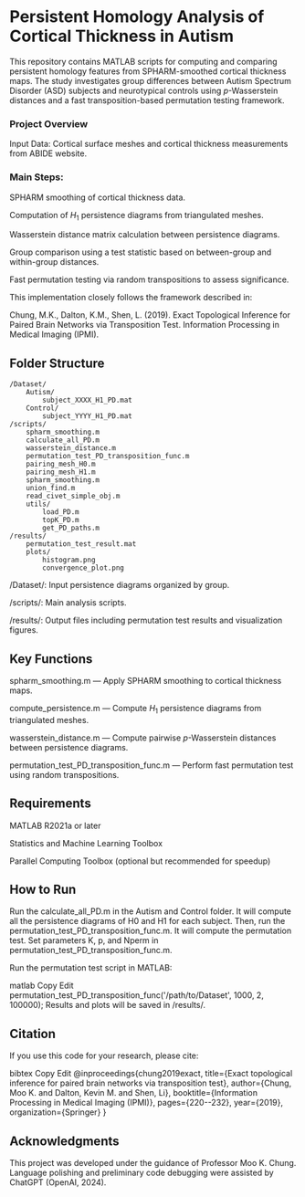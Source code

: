 # Persistent Homology Analysis of Cortical Thickness in Autism
This repository contains MATLAB scripts for computing and comparing persistent homology features from SPHARM-smoothed cortical thickness maps. The study investigates group differences between Autism Spectrum Disorder (ASD) subjects and neurotypical controls using $p$-Wasserstein distances and a fast transposition-based permutation testing framework.

### Project Overview
Input Data: Cortical surface meshes and cortical thickness measurements from ABIDE website.

### Main Steps:

SPHARM smoothing of cortical thickness data.

Computation of $H_1$ persistence diagrams from triangulated meshes.

Wasserstein distance matrix calculation between persistence diagrams.

Group comparison using a test statistic based on between-group and within-group distances.

Fast permutation testing via random transpositions to assess significance.

This implementation closely follows the framework described in:

Chung, M.K., Dalton, K.M., Shen, L. (2019). Exact Topological Inference for Paired Brain Networks via Transposition Test. Information Processing in Medical Imaging (IPMI).



## Folder Structure

```plaintext
/Dataset/
    Autism/
        subject_XXXX_H1_PD.mat
    Control/
        subject_YYYY_H1_PD.mat
/scripts/
    spharm_smoothing.m
    calculate_all_PD.m
    wasserstein_distance.m
    permutation_test_PD_transposition_func.m
    pairing_mesh_H0.m
    pairing_mesh_H1.m
    spharm_smoothing.m
    union_find.m
    read_civet_simple_obj.m
    utils/
        load_PD.m
        topK_PD.m
        get_PD_paths.m
/results/
    permutation_test_result.mat
    plots/
        histogram.png
        convergence_plot.png
 ```
/Dataset/: Input persistence diagrams organized by group.

/scripts/: Main analysis scripts.

/results/: Output files including permutation test results and visualization figures.

## Key Functions
spharm_smoothing.m — Apply SPHARM smoothing to cortical thickness maps.

compute_persistence.m — Compute $H_1$ persistence diagrams from triangulated meshes.

wasserstein_distance.m — Compute pairwise $p$-Wasserstein distances between persistence diagrams.

permutation_test_PD_transposition_func.m — Perform fast permutation test using random transpositions.


## Requirements
MATLAB R2021a or later

Statistics and Machine Learning Toolbox

Parallel Computing Toolbox (optional but recommended for speedup)

## How to Run
Run the calculate_all_PD.m in the Autism and Control folder. It will compute all the persistence diagrams of H0 and H1 for each subject.
Then, run the permutation_test_PD_transposition_func.m. It will compute the permutation test.
Set parameters K, p, and Nperm in permutation_test_PD_transposition_func.m.

Run the permutation test script in MATLAB:

matlab
Copy
Edit
permutation_test_PD_transposition_func('/path/to/Dataset', 1000, 2, 100000);
Results and plots will be saved in /results/.

## Citation
If you use this code for your research, please cite:

bibtex
Copy
Edit
@inproceedings{chung2019exact,
  title={Exact topological inference for paired brain networks via transposition test},
  author={Chung, Moo K. and Dalton, Kevin M. and Shen, Li},
  booktitle={Information Processing in Medical Imaging (IPMI)},
  pages={220--232},
  year={2019},
  organization={Springer}
}
## Acknowledgments
This project was developed under the guidance of Professor Moo K. Chung.
Language polishing and preliminary code debugging were assisted by ChatGPT (OpenAI, 2024).
